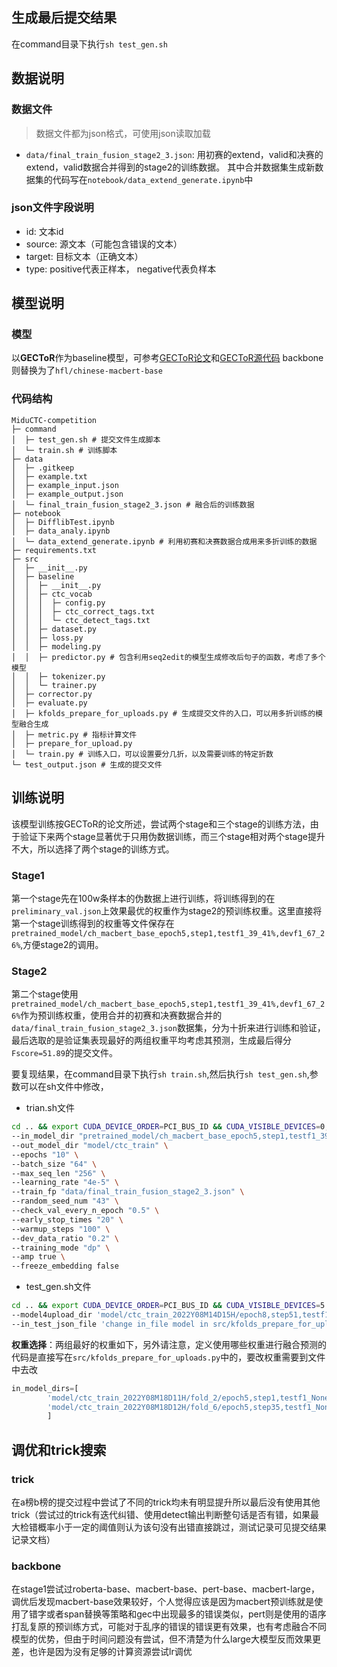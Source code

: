 ## 生成最后提交结果
在command目录下执行`sh test_gen.sh`

## **数据说明**

### 数据文件

> 数据文件都为json格式，可使用json读取加载
- `data/final_train_fusion_stage2_3.json`: 用初赛的extend，valid和决赛的extend，valid数据合并得到的stage2的训练数据。
其中合并数据集生成新数据集的代码写在`notebook/data_extend_generate.ipynb`中

### json文件字段说明

- id: 文本id
- source: 源文本（可能包含错误的文本）
- target: 目标文本（正确文本）
- type: positive代表正样本， negative代表负样本

## 模型说明
### 模型

以**GECToR**作为baseline模型，可参考[GECToR论文](https://aclanthology.org/2020.bea-1.16.pdf)和[GECToR源代码](https://github.com/grammarly/gector)
backbone则替换为了`hfl/chinese-macbert-base`
### 代码结构
```
MiduCTC-competition
├─ command
│  ├─ test_gen.sh # 提交文件生成脚本
│  └─ train.sh # 训练脚本
├─ data
│  ├─ .gitkeep
│  ├─ example.txt
│  ├─ example_input.json
│  ├─ example_output.json
│  └─ final_train_fusion_stage2_3.json # 融合后的训练数据
├─ notebook
│  ├─ DifflibTest.ipynb
│  ├─ data_analy.ipynb
│  └─ data_extend_generate.ipynb # 利用初赛和决赛数据合成用来多折训练的数据
├─ requirements.txt
├─ src
│  ├─ __init__.py
│  ├─ baseline
│  │  ├─ __init__.py
│  │  ├─ ctc_vocab
│  │  │  ├─ config.py
│  │  │  ├─ ctc_correct_tags.txt
│  │  │  └─ ctc_detect_tags.txt
│  │  ├─ dataset.py
│  │  ├─ loss.py
│  │  ├─ modeling.py
│  │  ├─ predictor.py # 包含利用seq2edit的模型生成修改后句子的函数，考虑了多个模型
│  │  ├─ tokenizer.py
│  │  └─ trainer.py
│  ├─ corrector.py
│  ├─ evaluate.py
│  ├─ kfolds_prepare_for_uploads.py # 生成提交文件的入口，可以用多折训练的模型融合生成
│  ├─ metric.py # 指标计算文件
│  ├─ prepare_for_upload.py
│  └─ train.py # 训练入口，可以设置要分几折，以及需要训练的特定折数
└─ test_output.json # 生成的提交文件

```


## 训练说明
该模型训练按GECToR的论文所述，尝试两个stage和三个stage的训练方法，由于验证下来两个stage显著优于只用伪数据训练，而三个stage相对两个stage提升不大，所以选择了两个stage的训练方式。

### Stage1
第一个stage先在100w条样本的伪数据上进行训练，将训练得到的在`preliminary_val.json`上效果最优的权重作为stage2的预训练权重。这里直接将第一个stage训练得到的权重等文件保存在`pretrained_model/ch_macbert_base_epoch5,step1,testf1_39_41%,devf1_67_26%`,方便stage2的调用。

### Stage2
第二个stage使用`pretrained_model/ch_macbert_base_epoch5,step1,testf1_39_41%,devf1_67_26%`作为预训练权重，使用合并的初赛和决赛数据合并的`data/final_train_fusion_stage2_3.json`数据集，分为十折来进行训练和验证，最后选取的是验证集表现最好的两组权重平均考虑其预测，生成最后得分`Fscore=51.89`的提交文件。

要复现结果，在command目录下执行`sh train.sh`,然后执行`sh test_gen.sh`,参数可以在sh文件中修改，

- trian.sh文件
```sh
cd .. && export CUDA_DEVICE_ORDER=PCI_BUS_ID && CUDA_VISIBLE_DEVICES=0,1,2,5 python -m src.train \
--in_model_dir "pretrained_model/ch_macbert_base_epoch5,step1,testf1_39_41%,devf1_67_26%" \
--out_model_dir "model/ctc_train" \
--epochs "10" \
--batch_size "64" \
--max_seq_len "256" \
--learning_rate "4e-5" \
--train_fp "data/final_train_fusion_stage2_3.json" \
--random_seed_num "43" \
--check_val_every_n_epoch "0.5" \
--early_stop_times "20" \
--warmup_steps "100" \
--dev_data_ratio "0.2" \
--training_mode "dp" \
--amp true \
--freeze_embedding false
```

- test_gen.sh文件
```sh
cd .. && export CUDA_DEVICE_ORDER=PCI_BUS_ID && CUDA_VISIBLE_DEVICES=5 python -m src.kfolds_prepare_for_uploads \
--model4upload_dir 'model/ctc_train_2022Y08M14D15H/epoch8,step51,testf1_63_29%,devf1_51_68%/' \
--in_test_json_file 'change in_file model in src/kfolds_prepare_for_uploads.py'
```

**权重选择**：两组最好的权重如下，另外请注意，定义使用哪些权重进行融合预测的代码是直接写在`src/kfolds_prepare_for_uploads.py`中的，要改权重需要到文件中去改

```python
in_model_dirs=[
        'model/ctc_train_2022Y08M18D11H/fold_2/epoch5,step1,testf1_None,devf1_54_24%/',
        'model/ctc_train_2022Y08M18D12H/fold_6/epoch5,step35,testf1_None,devf1_52_37%',
        ]
```

## 调优和trick搜索
### trick
在a榜b榜的提交过程中尝试了不同的trick均未有明显提升所以最后没有使用其他trick（尝试过的trick有迭代纠错、使用detect输出判断整句话是否有错，如果最大检错概率小于一定的阈值则认为该句没有出错直接跳过，测试记录可见提交结果记录文档）

### backbone
在stage1尝试过roberta-base、macbert-base、pert-base、macbert-large，调优后发现macbert-base效果较好，个人觉得应该是因为macbert预训练就是使用了错字或者span替换等策略和gec中出现最多的错误类似，pert则是使用的语序打乱复原的预训练方式，可能对于乱序的错误的错误更有效果，也有考虑融合不同模型的优势，但由于时间问题没有尝试，但不清楚为什么large大模型反而效果更差，也许是因为没有足够的计算资源尝试lr调优

